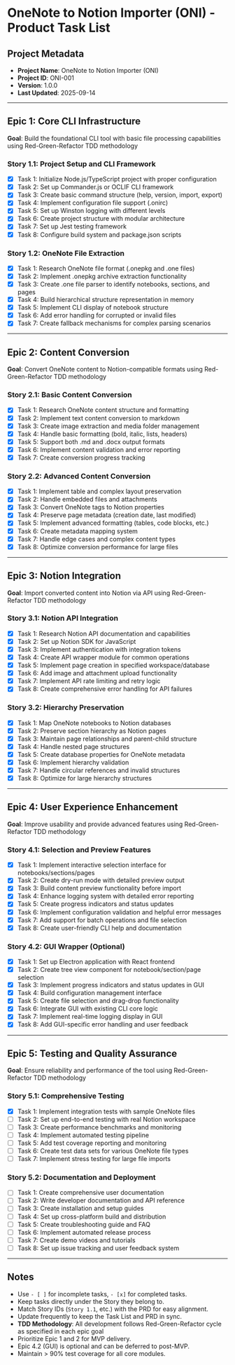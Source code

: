 # OneNote to Notion Importer (ONI) - Product Task List

## Project Metadata
- **Project Name**: OneNote to Notion Importer (ONI)
- **Project ID**: ONI-001
- **Version**: 1.0.0
- **Last Updated**: 2025-09-14

---

## Epic 1: Core CLI Infrastructure
**Goal**: Build the foundational CLI tool with basic file processing capabilities using Red-Green-Refactor TDD methodology

### Story 1.1: Project Setup and CLI Framework
- [x] Task 1: Initialize Node.js/TypeScript project with proper configuration
- [x] Task 2: Set up Commander.js or OCLIF CLI framework
- [x] Task 3: Create basic command structure (help, version, import, export)
- [x] Task 4: Implement configuration file support (.onirc)
- [x] Task 5: Set up Winston logging with different levels
- [x] Task 6: Create project structure with modular architecture
- [x] Task 7: Set up Jest testing framework
- [x] Task 8: Configure build system and package.json scripts

### Story 1.2: OneNote File Extraction
- [x] Task 1: Research OneNote file format (.onepkg and .one files)
- [x] Task 2: Implement .onepkg archive extraction functionality
- [x] Task 3: Create .one file parser to identify notebooks, sections, and pages
- [x] Task 4: Build hierarchical structure representation in memory
- [x] Task 5: Implement CLI display of notebook structure
- [x] Task 6: Add error handling for corrupted or invalid files
- [x] Task 7: Create fallback mechanisms for complex parsing scenarios

---

## Epic 2: Content Conversion
**Goal**: Convert OneNote content to Notion-compatible formats using Red-Green-Refactor TDD methodology

### Story 2.1: Basic Content Conversion
- [x] Task 1: Research OneNote content structure and formatting
- [x] Task 2: Implement text content conversion to markdown
- [x] Task 3: Create image extraction and media folder management
- [x] Task 4: Handle basic formatting (bold, italic, lists, headers)
- [x] Task 5: Support both .md and .docx output formats
- [x] Task 6: Implement content validation and error reporting
- [x] Task 7: Create conversion progress tracking

### Story 2.2: Advanced Content Conversion
- [x] Task 1: Implement table and complex layout preservation
- [x] Task 2: Handle embedded files and attachments
- [x] Task 3: Convert OneNote tags to Notion properties
- [x] Task 4: Preserve page metadata (creation date, last modified)
- [x] Task 5: Implement advanced formatting (tables, code blocks, etc.)
- [x] Task 6: Create metadata mapping system
- [x] Task 7: Handle edge cases and complex content types
- [x] Task 8: Optimize conversion performance for large files

---

## Epic 3: Notion Integration
**Goal**: Import converted content into Notion via API using Red-Green-Refactor TDD methodology

### Story 3.1: Notion API Integration
- [x] Task 1: Research Notion API documentation and capabilities
- [x] Task 2: Set up Notion SDK for JavaScript
- [x] Task 3: Implement authentication with integration tokens
- [x] Task 4: Create API wrapper module for common operations
- [x] Task 5: Implement page creation in specified workspace/database
- [x] Task 6: Add image and attachment upload functionality
- [x] Task 7: Implement API rate limiting and retry logic
- [x] Task 8: Create comprehensive error handling for API failures

### Story 3.2: Hierarchy Preservation
- [x] Task 1: Map OneNote notebooks to Notion databases
- [x] Task 2: Preserve section hierarchy as Notion pages
- [x] Task 3: Maintain page relationships and parent-child structure
- [x] Task 4: Handle nested page structures
- [x] Task 5: Create database properties for OneNote metadata
- [x] Task 6: Implement hierarchy validation
- [x] Task 7: Handle circular references and invalid structures
- [x] Task 8: Optimize for large hierarchy structures

---

## Epic 4: User Experience Enhancement
**Goal**: Improve usability and provide advanced features using Red-Green-Refactor TDD methodology

### Story 4.1: Selection and Preview Features
- [x] Task 1: Implement interactive selection interface for notebooks/sections/pages
- [x] Task 2: Create dry-run mode with detailed preview output
- [x] Task 3: Build content preview functionality before import
- [x] Task 4: Enhance logging system with detailed error reporting
- [x] Task 5: Create progress indicators and status updates
- [x] Task 6: Implement configuration validation and helpful error messages
- [x] Task 7: Add support for batch operations and file selection
- [x] Task 8: Create user-friendly CLI help and documentation

### Story 4.2: GUI Wrapper (Optional)
- [x] Task 1: Set up Electron application with React frontend
- [x] Task 2: Create tree view component for notebook/section/page selection
- [x] Task 3: Implement progress indicators and status updates in GUI
- [x] Task 4: Build configuration management interface
- [x] Task 5: Create file selection and drag-drop functionality
- [x] Task 6: Integrate GUI with existing CLI core logic
- [x] Task 7: Implement real-time logging display in GUI
- [x] Task 8: Add GUI-specific error handling and user feedback

---

## Epic 5: Testing and Quality Assurance
**Goal**: Ensure reliability and performance of the tool using Red-Green-Refactor TDD methodology

### Story 5.1: Comprehensive Testing
- [x] Task 1: Implement integration tests with sample OneNote files
- [ ] Task 2: Set up end-to-end testing with real Notion workspace
- [ ] Task 3: Create performance benchmarks and monitoring
- [ ] Task 4: Implement automated testing pipeline
- [ ] Task 5: Add test coverage reporting and monitoring
- [ ] Task 6: Create test data sets for various OneNote file types
- [ ] Task 7: Implement stress testing for large file imports

### Story 5.2: Documentation and Deployment
- [ ] Task 1: Create comprehensive user documentation
- [ ] Task 2: Write developer documentation and API reference
- [ ] Task 3: Create installation and setup guides
- [ ] Task 4: Set up cross-platform build and distribution
- [ ] Task 5: Create troubleshooting guide and FAQ
- [ ] Task 6: Implement automated release process
- [ ] Task 7: Create demo videos and tutorials
- [ ] Task 8: Set up issue tracking and user feedback system

---

## Notes
- Use `- [ ]` for incomplete tasks, `- [x]` for completed tasks.
- Keep tasks directly under the Story they belong to.
- Match Story IDs (`Story 1.1`, etc.) with the PRD for easy alignment.
- Update frequently to keep the Task List and PRD in sync.
- **TDD Methodology**: All development follows Red-Green-Refactor cycle as specified in each epic goal
- Prioritize Epic 1 and 2 for MVP delivery.
- Epic 4.2 (GUI) is optional and can be deferred to post-MVP.
- Maintain > 90% test coverage for all core modules.